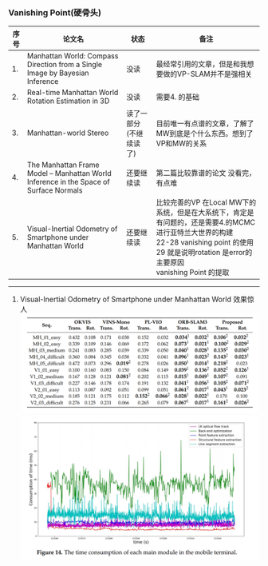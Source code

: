 <!--
 * @Author: Liu Weilong
 * @Date: 2021-03-05 17:00:55
 * @LastEditors: Liu Weilong 
 * @LastEditTime: 2021-03-25 14:43:06
 * @FilePath: /3rd-test-learning/38. line_feature/vanishing_point/paper_reading.md
 * @Description: 
-->
### Vanishing Point(硬骨头)
序号|论文名|状态|备注
---|----|---|--
1. |Manhattan World: Compass Direction from a Single Image by Bayesian Inference|没读|最经常引用的文章，但是和我想要做的VP-SLAM并不是强相关 
2. |Real-time Manhattan World Rotation Estimation in 3D|没读|需要4. 的基础
3. |Manhattan-world Stereo|读了一部分(不继续读了)|目前唯一有点谱的文章，了解了MW到底是个什么东西。想到了VP和MW的关系
4. |The Manhattan Frame Model – Manhattan World Inference in the Space of Surface Normals |还要继续读|第二篇比较靠谱的论文 没看完，有点难
5. |Visual-Inertial Odometry of Smartphone under Manhattan World|还要继续读|比较完善的VP 在Local MW下的系统，但是在大系统下，肯定是有问题的，还是需要4.的MCMC进行亚特兰大世界的构建<br> 22-28 vanishing point 的使用 29 就是说明rotation 是error的主要原因<br> vanishing Point 的提取<br>

----
1. Visual-Inertial Odometry of Smartphone under Manhattan World 效果惊人
![](./pic/3.png)
![](./pic/4.png)